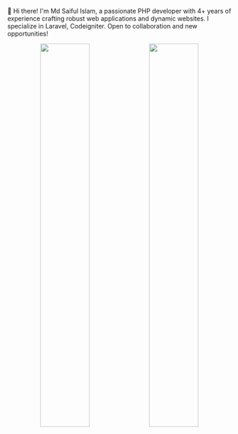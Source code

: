 👋 Hi there! I'm Md Saiful Islam, a passionate PHP developer with 4+ years of experience crafting robust web applications and dynamic websites. I specialize in Laravel, Codeigniter. Open to collaboration and new opportunities!

<p align="center">
  <img width="47%" src="https://github-readme-stats.vercel.app/api?username=saifulislam07&show_icons=true&theme=tokyonight" />&nbsp;
  <img width="47%" src="https://github-readme-streak-stats.herokuapp.com/?user=saifulislam07&theme=tokyonight" />
</p>
